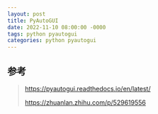 ```yaml
---
layout: post
title: PyAutoGUI
date: 2022-11-10 08:00:00 -0000
tags: python pyautogui
categories: python pyautogui
---
```

## 参考

> https://pyautogui.readthedocs.io/en/latest/
>
> https://zhuanlan.zhihu.com/p/529619556